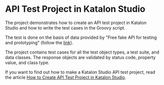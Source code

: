 # API Test Project in Katalon Studio

The project demonstrates how to create an API test project in Katalon Studio and how to write the test cases in the Groovy script. 

The test is done on the basis of data provided by "Free fake API for testing and prototyping" (follow the [link](https://jsonplaceholder.typicode.com/)).

The project contains test cases for all the test object types, a test suite, and data classes. The response objects are validated by status code, property value, and class type.

If you want to find out how to make a Katalon Studio API test project, read the article [How to Create API Test Project in Katalon Studio](https://www.expknow.com/how-to-create-api-test-project-in-katalon-studio/).